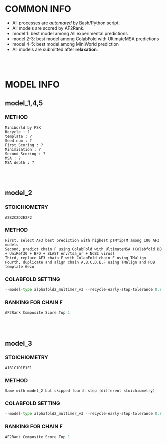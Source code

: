 # COMMON INFO
* All processes are *automated* by Bash/Python script.
* All models are scored by AF2Rank.
* model 1: best model among All experimental predictions
* model 2-3: best model among ColabFold with UltimateMSA predictions
* model 4-5: best model among MiniWorld prediction
* All models are submitted after **relaxation**.
<br/>
<br/>

# MODEL INFO
## model_1,4,5
### METHOD
    MiniWorld by PSK
    Recycle : ?
    template : ?
    Seed num : ?
    First Scoring : ?
    Minimization : ?
    Second Scoring : ?
    MSA : ?
    MSA depth : ?
<br/>
<br/>

## model_2
### STOICHIOMETRY
    A2B2C2D2E2F2
### METHOD
    First, select AF3 best prediction with highest pTM*ipTM among 100 AF3 models
    Second, predict chain F using ColabFold with UltimateMSA (Colabfold DB + UniRef30 + BFD + BLAST env/tsa_nr + NCBI virus)
    Third, replace AF3 chain F with ColabFold chain F using TMalign
    Fourth, duplicate and align chain A,B,C,D,E,F using TMalign and PDB template 6ezo
### COLABFOLD SETTING
```python
--model-type alphafold2_multimer_v3 --recycle-early-stop-tolerance 0.7 --num-recycle 40
```
### RANKING FOR CHAIN F
```python
AF2Rank Composite Score Top 1
```
<br/>
<br/>

## model_3
### STOICHIOMETRY
    A1B1C1D1E1F1
### METHOD
    Same with model_2 but skipped fourth step (different stoichiometry)
### COLABFOLD SETTING
```python
--model-type alphafold2_multimer_v3 --recycle-early-stop-tolerance 0.7 --num-recycle 40
```
### RANKING FOR CHAIN F
```python
AF2Rank Composite Score Top 1
```